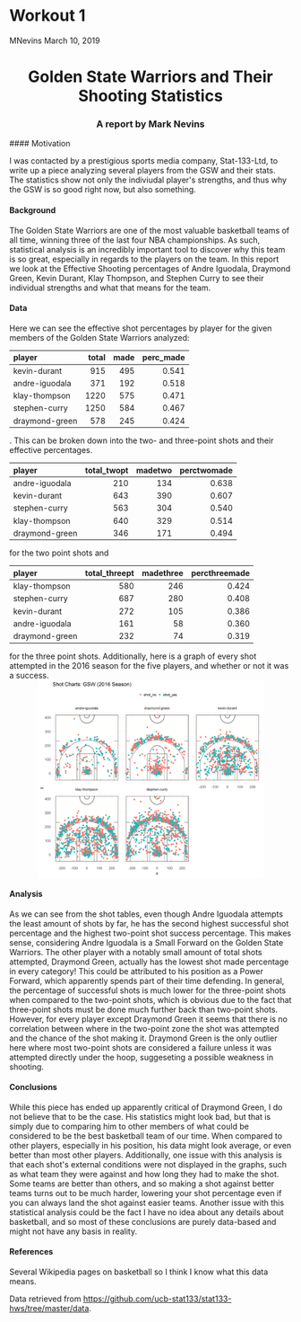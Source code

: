 Workout 1
================
MNevins
March 10, 2019

<center>
<h1>
Golden State Warriors and Their Shooting Statistics
</h1>
</center>
<center>
<h3>
A report by Mark Nevins
</h3>
</center>
#### Motivation

I was contacted by a prestigious sports media company, Stat-133-Ltd, to write up a piece analyzing several players from the GSW and their stats. The statistics show not only the indiviudal player's strengths, and thus why the GSW is so good right now, but also something.

#### Background

The Golden State Warriors are one of the most valuable basketball teams of all time, winning three of the last four NBA championships. As such, statistical analysis is an incredibly important tool to discover why this team is so great, especially in regards to the players on the team. In this report we look at the Effective Shooting percentages of Andre Iguodala, Draymond Green, Kevin Durant, Klay Thompson, and Stephen Curry to see their individual strengths and what that means for the team.

#### Data

Here we can see the effective shot percentages by player for the given members of the Golden State Warriors analyzed:

| player         |  total|  made|  perc\_made|
|:---------------|------:|-----:|-----------:|
| kevin-durant   |    915|   495|       0.541|
| andre-iguodala |    371|   192|       0.518|
| klay-thompson  |   1220|   575|       0.471|
| stephen-curry  |   1250|   584|       0.467|
| draymond-green |    578|   245|       0.424|

. This can be broken down into the two- and three-point shots and their effective percentages.

| player         |  total\_twopt|  madetwo|  perctwomade|
|:---------------|-------------:|--------:|------------:|
| andre-iguodala |           210|      134|        0.638|
| kevin-durant   |           643|      390|        0.607|
| stephen-curry  |           563|      304|        0.540|
| klay-thompson  |           640|      329|        0.514|
| draymond-green |           346|      171|        0.494|

for the two point shots and

| player         |  total\_threept|  madethree|  percthreemade|
|:---------------|---------------:|----------:|--------------:|
| klay-thompson  |             580|        246|          0.424|
| stephen-curry  |             687|        280|          0.408|
| kevin-durant   |             272|        105|          0.386|
| andre-iguodala |             161|         58|          0.360|
| draymond-green |             232|         74|          0.319|

for the three point shots. Additionally, here is a graph of every shot attempted in the 2016 season for the five players, and whether or not it was a success. <img src="../images/gsw-shot-charts.png" width="80%" style="display: block; margin: auto;" />

#### Analysis

As we can see from the shot tables, even though Andre Iguodala attempts the least amount of shots by far, he has the second highest successful shot percentage and the highest two-point shot success percentage. This makes sense, considering Andre Iguodala is a Small Forward on the Golden State Warriors. The other player with a notably small amount of total shots attempted, Draymond Green, actually has the lowest shot made percentage in every category! This could be attributed to his position as a Power Forward, which apparently spends part of their time defending. In general, the percentage of successful shots is much lower for the three-point shots when compared to the two-point shots, which is obvious due to the fact that three-point shots must be done much further back than two-point shots. However, for every player except Draymond Green it seems that there is no correlation between where in the two-point zone the shot was attempted and the chance of the shot making it. Draymond Green is the only outlier here where most two-point shots are considered a failure unless it was attempted directly under the hoop, suggeseting a possible weakness in shooting.

#### Conclusions

While this piece has ended up apparently critical of Draymond Green, I do not believe that to be the case. His statistics might look bad, but that is simply due to comparing him to other members of what could be considered to be the best basketball team of our time. When compared to other players, especially in his position, his data might look average, or even better than most other players. Additionally, one issue with this analysis is that each shot's external conditions were not displayed in the graphs, such as what team they were against and how long they had to make the shot. Some teams are better than others, and so making a shot against better teams turns out to be much harder, lowering your shot percentage even if you can always land the shot against easier teams. Another issue with this statistical analysis could be the fact I have no idea about any details about basketball, and so most of these conclusions are purely data-based and might not have any basis in reality.

#### References

Several Wikipedia pages on basketball so I think I know what this data means.

Data retrieved from <https://github.com/ucb-stat133/stat133-hws/tree/master/data>.
